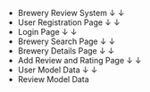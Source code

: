   - Brewery Review System
           ↓
           ↓
  - User Registration Page
            ↓
            ↓
  - Login Page
             ↓
             ↓
  - Brewery Search Page
              ↓
              ↓
  - Brewery Details Page
                ↓
                ↓
  - Add Review and Rating Page
                 ↓
                 ↓
  - User Model Data
                   ↓
                   ↓
  - Review Model Data

